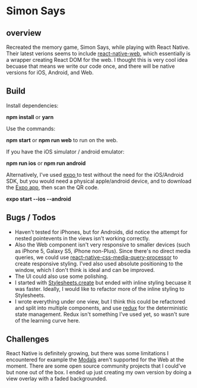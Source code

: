 # Simon Says

## overview

Recreated the memory game, Simon Says, while playing with React Native. Their latest verions seems to include [react-native-web](https://github.com/necolas/react-native-web), which essentially is a wrapper creating React DOM for the web. I thought this is very cool idea becuase that means we write our code once, and there will be native versions for iOS, Android, and Web.



## Build

Install dependencies:

**npm install** or **yarn**

Use the commands:

**npm start** or **npm run web** to run on the web.

If you have the iOS simulator / android emulator:

**npm run ios** or **npm run android**

Alternatively, I've used [expo ](https://expo.io/) to test without the need for the iOS/Android SDK,
but you would need a physical apple/android device, and to download the [Expo app](https://expo.io/tools), then scan the QR code.

**expo start --ios --android**


## Bugs / Todos

* Haven't tested for iPhones, but for Androids, did notice the attempt for nested pointevents in the views isn't working correctly.
* Also the Web component isn't very responsive to smaller devices (such as iPhone 5, Galaxy S5, iPhone non-Plus). Since there's no direct media queries, we could use [react-native-css-media-query-processor](https://github.com/kristerkari/react-native-css-media-query-processor) to create responsive styling. I'ved also used absolute positioning to the window, which I don't think is ideal and can be improved.
* The UI could also use some polishing.
* I started with [Stylesheets.create](https://reactnative.dev/docs/stylesheet) but ended with inline styling becuase it was faster. Ideally, I would like to refactor more of the inline styling to Stylesheets.
* I wrote everything under one view, but I think this could be refactored and split into multiple components, and use [redux](https://redux.js.org/) for the deterministic state management. Redux isn't something I've used yet, so wasn't sure of the learning curve here.

## Challenges

React Native is definitely growing, but there was some limitations I encountered for example the [Modals](https://reactnative.dev/docs/modal) aren't supported for the Web at the moment. There are some open source community projects that I could've but none out of the box. I ended up just creating my own version by doing a view overlay with a faded backgrounded.
